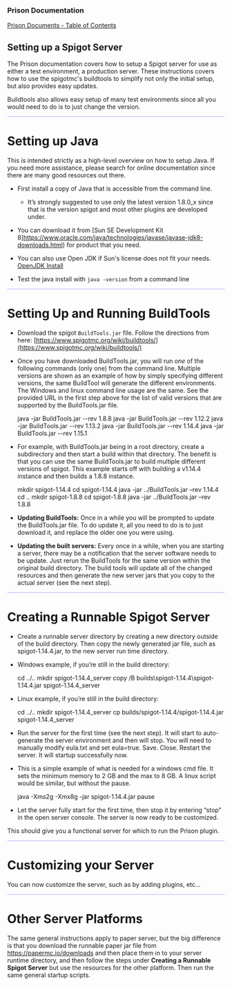 
### Prison Documentation 
[Prison Documents - Table of Contents](prison_docs_000_toc.md)

## Setting up a Spigot Server

The Prison documentation covers how to setup a Spigot server for use as either
a test environment, a production server.  These instructions covers how to
use the spigotmc's buildtools to simplify not only the initial setup, 
but also provides easy updates.  

Buildtools also allows easy setup of many test environments since all you 
would need to do is to just change the version.



<hr style="height:1px; border:none; color:#aaf; background-color:#aaf;">


# Setting up Java
This is intended strictly as a high-level overview on how to setup Java.
If you need more assistance, please search for online documentation since
there are many good resources out there.

*  First install a copy of Java that is accessible from the command line.  
	- It’s strongly suggested to use only the latest version 1.8.0_x since that is the version spigot and most other plugins are developed under.
    
    
*  You can download it from [Sun SE Development Kit 8]https://www.oracle.com/java/technologies/javase/javase-jdk8-downloads.html) for product that you need.


*  You can also use Open JDK if Sun's license does not fit your needs. [OpenJDK Install](https://openjdk.java.net/install/)


*  Test the java install with `java -version` from a command line

<hr style="height:1px; border:none; color:#aaf; background-color:#aaf;">



# Setting Up and Running BuildTools

*  Download the spigot `BuildTools.jar` file.  Follow the directions from here:
	[https://www.spigotmc.org/wiki/buildtools/](https://www.spigotmc.org/wiki/buildtools/)


*  Once you have downloaded BuildTools.jar, you will run *one* of the following commands (only one) from the command line.  Multiple versions are shown as an example of how by simply specifying different versions, the same BuildTool will generate the different environments.  The Windows and linux command line usage are the same.  See the provided URL in the first step above for the list of valid versions that are supported by the BuildTools.jar file.  

    java -jar BuildTools.jar --rev 1.8.8
    java -jar BuildTools.jar --rev 1.12.2
    java -jar BuildTools.jar --rev 1.13.2
    java -jar BuildTools.jar --rev 1.14.4
    java -jar BuildTools.jar --rev 1.15.1


*  For example, with BuildTools.jar being in a root directory, create a subdirectory and then start a build within that directory.  The benefit is that you can use the same BuildTools.jar to build multiple different versions of spigot.  This example starts off with building a v1.14.4 instance and then builds a 1.8.8 instance.

    mkdir spigot-1.14.4
    cd spigot-1.14.4
    java -jar ../BuildTools.jar –rev 1.14.4
    cd ..
    mkdir spigot-1.8.8
    cd spigot-1.8.8
    java -jar ../BuildTools.jar –rev 1.8.8


*  **Updating BuildTools:** Once in a while you will be prompted to update the BuildTools.jar file. To do update it, all you need to do is to just download it, and replace the older one you were using.  


*  **Updating the built servers:** Every once in a while, when you are starting a server, there may be a notification that the server software needs to be update.  Just rerun the BuildTools for the same version within the original build directory.  The build tools will update all of the changed resources and then generate the new server jars that you copy to the actual server (see the next step).  


<hr style="height:1px; border:none; color:#aaf; background-color:#aaf;">



# Creating a Runnable Spigot Server

*  Create a runnable server directory by creating a new directory outside of the build directory. Then copy the newly generated jar file, such as spigot-1.14.4.jar, to the new server run time directory. 


*  Windows example, if you’re still in the build directory:

    cd ../..
    mkdir spigot-1.14.4_server
    copy /B builds\spigot-1.14.4\spigot-1.14.4.jar spigot-1.14.4_server


*  Linux example, if you’re still in the build directory:

    cd ../..
    mkdir spigot-1.14.4_server
    cp builds/spigot-1.14.4/spigot-1.14.4.jar spigot-1.14.4_server



*  Run the server for the first time (see the next step). It will start to auto-generate the server environment and then will stop.  You will need to manually modify eula.txt and set eula=true.  Save.  Close.  Restart the server.  It will startup successfully now.


*  This is a simple example of what is needed for a windows cmd file. It sets the minimum memory to 2 GB and the max to 8 GB.  A linux script would be similar, but without the pause.

    java -Xms2g -Xmx8g -jar spigot-1.14.4.jar
    pause

*  Let the server fully start for the first time, then stop it by entering “stop” in the open server console.  The server is now ready to be customized.


This should give you a functional server for which to run the Prison plugin.  


<hr style="height:1px; border:none; color:#aaf; background-color:#aaf;">



# Customizing your Server

You can now customize the server, such as by adding plugins, etc...


<hr style="height:1px; border:none; color:#aaf; background-color:#aaf;">



# Other Server Platforms

The same general instructions apply to paper server, but the big difference is that you download the runnable paper jar file from https://papermc.io/downloads and then place them in to your server runtime directory, and then follow the steps under **Creating a Runnable Spigot Server** but use the resources for the other platform.  Then run the same general startup scripts.


